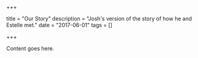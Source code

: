 +++

title = "Our Story"
description = "Josh's version of the story of how he and Estelle met."
date = "2017-06-01"
tags = []

+++

Content goes here.
